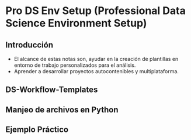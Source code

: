 # Pro DS Env Setup (Professional Data Science Environment Setup)

## Introducción
- El alcance de estas notas son, ayudar en la creación de plantillas en entorno de trabajo personalizados para el análisis.
- Aprender a desarrollar proyectos autocontenibles y multiplataforma.
## DS-Workflow-Templates 
## Manjeo de archivos en Python
## Ejemplo Práctico
